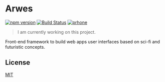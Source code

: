 # Arwes

[![npm version](https://badge.fury.io/js/arwes.svg)](https://badge.fury.io/js/arwes)
[![Build Status](https://travis-ci.org/romelperez/arwes.svg?branch=master)](https://travis-ci.org/romelperez/arwes)
[![prhone](https://img.shields.io/badge/prhone-project-1b38a9.svg)](http://romelperez.com)

> I am currently working on this project.

Front-end framework to build web apps user interfaces based on sci-fi and futuristic concepts.

## License

[MIT](./LICENSE)
